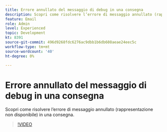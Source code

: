```yaml
---
title: Errore annullato del messaggio di debug in una consegna
description: Scopri come risolvere l’errore di messaggio annullato (rappresentazione non disponibile) in una consegna.
feature: Email
role: Admin
level: Experienced
topic: Development
kt: 8391
source-git-commit: 496d9268fdc6276ac9dbb1b6db608aeae24eec5c
workflow-type: tm+mt
source-wordcount: '40'
ht-degree: 0%

---
```



# Errore annullato del messaggio di debug in una consegna

Scopri come risolvere l’errore di messaggio annullato (rappresentazione non disponibile) in una consegna.

>[!VIDEO](https://video.tv.adobe.com/v/335895?quality=12)